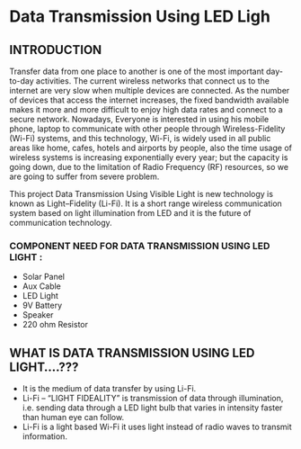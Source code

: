 # Data Transmission Using LED Ligh 

## INTRODUCTION

Transfer data from one place to another is one of the most important day-to-day activities. The current wireless networks that connect us to the internet are very slow when multiple devices are connected. As the number of devices that access the internet increases, the fixed bandwidth available makes it more and more difficult to enjoy high data rates and connect to a secure network. Nowadays, Everyone is interested in using his mobile phone, laptop to communicate with other people through Wireless-Fidelity (Wi-Fi) systems, and this technology, Wi-Fi, is widely used in all public areas like home, cafes, hotels and airports by people, also the time usage of wireless systems is increasing exponentially every year; but the capacity is going down, due to the limitation of Radio Frequency (RF) resources, so we are going to suffer from severe problem. 

This project Data Transmission Using Visible Light is new technology is known as Light–Fidelity (Li-Fi). It is a short range wireless communication system based on light illumination from LED and it is the future of communication technology. 

### COMPONENT NEED FOR DATA TRANSMISSION USING LED LIGHT :
- Solar Panel
- Aux Cable
- LED Light
- 9V Battery
- Speaker
- 220 ohm Resistor

## WHAT IS DATA TRANSMISSION USING LED LIGHT….??? 
- It is the medium of data transfer by using Li-Fi.
- Li-Fi – “LIGHT FIDEALITY” is transmission of data through illumination, i.e. sending data through a LED light bulb that varies in intensity faster than human eye can follow.
- Li-Fi is a light based Wi-Fi it uses light instead of radio waves to transmit information.
 


